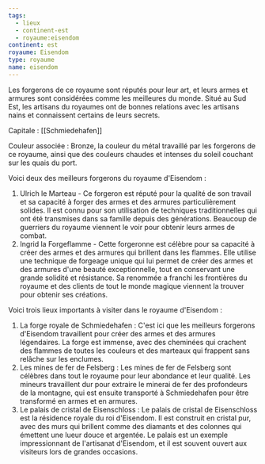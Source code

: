 ```yaml
---
tags:
  - lieux
  - continent-est
  - royaume:eisendom
continent: est
royaume: Eisendom
type: royaume
name: eisendom
---
```


Les forgerons de ce royaume sont réputés pour leur art, et leurs armes et armures sont considérées comme les meilleures du monde. Situé au Sud Est, les artisans du royaumes ont de bonnes relations avec les artisans nains et connaissent certains de leurs secrets.

Capitale : [[Schmiedehafen]]

Couleur associée : Bronze, la couleur du métal travaillé par les forgerons de ce royaume, ainsi que des couleurs chaudes et intenses du soleil couchant sur les quais du port.

Voici deux des meilleurs forgerons du royaume d'Eisendom :

1. Ulrich le Marteau - Ce forgeron est réputé pour la qualité de son travail et sa capacité à forger des armes et des armures particulièrement solides. Il est connu pour son utilisation de techniques traditionnelles qui ont été transmises dans sa famille depuis des générations. Beaucoup de guerriers du royaume viennent le voir pour obtenir leurs armes de combat.
2. Ingrid la Forgeflamme - Cette forgeronne est célèbre pour sa capacité à créer des armes et des armures qui brillent dans les flammes. Elle utilise une technique de forgeage unique qui lui permet de créer des armes et des armures d'une beauté exceptionnelle, tout en conservant une grande solidité et résistance. Sa renommée a franchi les frontières du royaume et des clients de tout le monde magique viennent la trouver pour obtenir ses créations.

Voici trois lieux importants à visiter dans le royaume d'Eisendom :

1. La forge royale de Schmiedehafen : C'est ici que les meilleurs forgerons d'Eisendom travaillent pour créer des armes et des armures légendaires. La forge est immense, avec des cheminées qui crachent des flammes de toutes les couleurs et des marteaux qui frappent sans relâche sur les enclumes.
2. Les mines de fer de Felsberg : Les mines de fer de Felsberg sont célèbres dans tout le royaume pour leur abondance et leur qualité. Les mineurs travaillent dur pour extraire le minerai de fer des profondeurs de la montagne, qui est ensuite transporté à Schmiedehafen pour être transformé en armes et en armures.
3. Le palais de cristal de Eisenschloss : Le palais de cristal de Eisenschloss est la résidence royale du roi d'Eisendom. Il est construit en cristal pur, avec des murs qui brillent comme des diamants et des colonnes qui émettent une lueur douce et argentée. Le palais est un exemple impressionnant de l'artisanat d'Eisendom, et il est souvent ouvert aux visiteurs lors de grandes occasions.